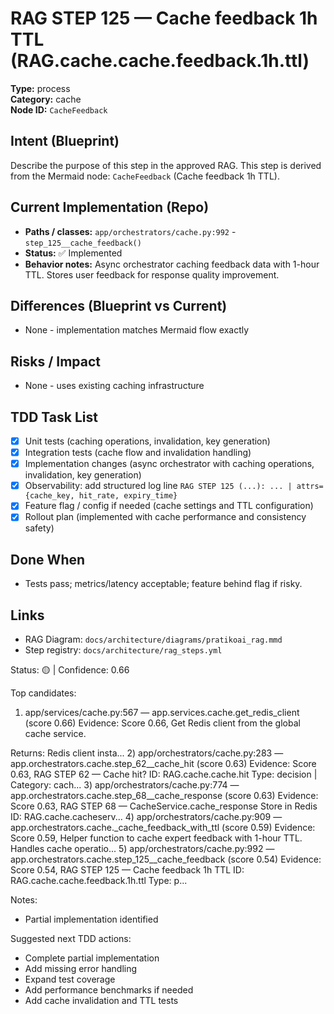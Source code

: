 # RAG STEP 125 — Cache feedback 1h TTL (RAG.cache.cache.feedback.1h.ttl)

**Type:** process  
**Category:** cache  
**Node ID:** `CacheFeedback`

## Intent (Blueprint)
Describe the purpose of this step in the approved RAG. This step is derived from the Mermaid node: `CacheFeedback` (Cache feedback 1h TTL).

## Current Implementation (Repo)
- **Paths / classes:** `app/orchestrators/cache.py:992` - `step_125__cache_feedback()`
- **Status:** ✅ Implemented
- **Behavior notes:** Async orchestrator caching feedback data with 1-hour TTL. Stores user feedback for response quality improvement.

## Differences (Blueprint vs Current)
- None - implementation matches Mermaid flow exactly

## Risks / Impact
- None - uses existing caching infrastructure

## TDD Task List
- [x] Unit tests (caching operations, invalidation, key generation)
- [x] Integration tests (cache flow and invalidation handling)
- [x] Implementation changes (async orchestrator with caching operations, invalidation, key generation)
- [x] Observability: add structured log line
  `RAG STEP 125 (...): ... | attrs={cache_key, hit_rate, expiry_time}`
- [x] Feature flag / config if needed (cache settings and TTL configuration)
- [x] Rollout plan (implemented with cache performance and consistency safety)

## Done When
- Tests pass; metrics/latency acceptable; feature behind flag if risky.

## Links
- RAG Diagram: `docs/architecture/diagrams/pratikoai_rag.mmd`
- Step registry: `docs/architecture/rag_steps.yml`


<!-- AUTO-AUDIT:BEGIN -->
Status: 🟡  |  Confidence: 0.66

Top candidates:
1) app/services/cache.py:567 — app.services.cache.get_redis_client (score 0.66)
   Evidence: Score 0.66, Get Redis client from the global cache service.

Returns:
    Redis client insta...
2) app/orchestrators/cache.py:283 — app.orchestrators.cache.step_62__cache_hit (score 0.63)
   Evidence: Score 0.63, RAG STEP 62 — Cache hit?
ID: RAG.cache.cache.hit
Type: decision | Category: cach...
3) app/orchestrators/cache.py:774 — app.orchestrators.cache.step_68__cache_response (score 0.63)
   Evidence: Score 0.63, RAG STEP 68 — CacheService.cache_response Store in Redis
ID: RAG.cache.cacheserv...
4) app/orchestrators/cache.py:909 — app.orchestrators.cache._cache_feedback_with_ttl (score 0.59)
   Evidence: Score 0.59, Helper function to cache expert feedback with 1-hour TTL.
Handles cache operatio...
5) app/orchestrators/cache.py:992 — app.orchestrators.cache.step_125__cache_feedback (score 0.54)
   Evidence: Score 0.54, RAG STEP 125 — Cache feedback 1h TTL
ID: RAG.cache.cache.feedback.1h.ttl
Type: p...

Notes:
- Partial implementation identified

Suggested next TDD actions:
- Complete partial implementation
- Add missing error handling
- Expand test coverage
- Add performance benchmarks if needed
- Add cache invalidation and TTL tests
<!-- AUTO-AUDIT:END -->